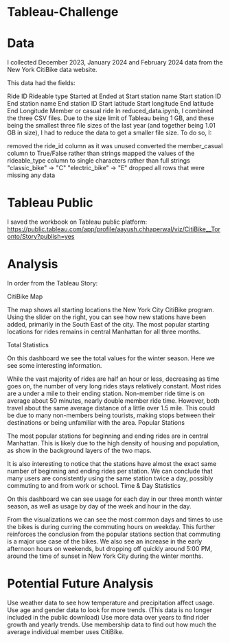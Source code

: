 # Tableau-Challenge

# Data

I collected December 2023, January 2024 and February 2024 data from the New York CitiBike data website.

This data had the fields:

Ride ID
Rideable type
Started at
Ended at
Start station name
Start station ID
End station name
End station ID
Start latitude
Start longitude
End latitude
End Longitude
Member or casual ride
In reduced_data.ipynb, I combined the three CSV files. Due to the size limit of Tableau being 1 GB, and these being the smallest three file sizes of the last year (and together being 1.01 GB in size), I had to reduce the data to get a smaller file size. To do so, I:

removed the ride_id column as it was unused
converted the member_casual column to True/False rather than strings
mapped the values of the rideable_type column to single characters rather than full strings
"classic_bike" -> "C"
"electric_bike" -> "E"
dropped all rows that were missing any data

# Tableau Public

I saved the workbook on Tableau public platform:
https://public.tableau.com/app/profile/aayush.chhaperwal/viz/CitiBike__Toronto/Story?publish=yes

# Analysis

In order from the Tableau Story:

CitiBike Map

The map shows all starting locations the New York City CitiBike program. Using the slider on the right, you can see how new stations have been added, primarily in the South East of the city. The most popular starting locations for rides remains in central Manhattan for all three months.

Total Statistics

On this dashboard we see the total values for the winter season. Here we see some interesting information.

While the vast majority of rides are half an hour or less, decreasing as time goes on, the number of very long rides stays relatively constant.
Most rides are a under a mile to their ending station.
Non-member ride time is on average about 50 minutes, nearly double member ride time. However, both travel about the same average distance of a little over 1.5 mile. This could be due to many non-members being tourists, making stops between their destinations or being unfamiliar with the area.
Popular Stations

The most popular stations for beginning and ending rides are in central Manhattan. This is likely due to the high density of housing and population, as show in the background layers of the two maps.

It is also interesting to notice that the stations have almost the exact same number of beginning and ending rides per station. We can conclude that many users are consistently using the same station twice a day, possibly commuting to and from work or school.
Time & Day Statistics

On this dashboard we can see usage for each day in our three month winter season, as well as usage by day of the week and hour in the day.

From the visualizations we can see the most common days and times to use the bikes is during curring the commuting hours on weekday. This further reinforces the conclusion from the popular stations section that commuting is a major use case of the bikes.
We also see an increase in the early afternoon hours on weekends, but dropping off quickly around 5:00 PM, around the time of sunset in New York City during the winter months.


# Potential Future Analysis

Use weather data to see how temperature and precipitation affect usage.
Use age and gender data to look for more trends. (This data is no longer included in the public download)
Use more data over years to find rider growth and yearly trends.
Use membership data to find out how much the average individual member uses CitiBike.
